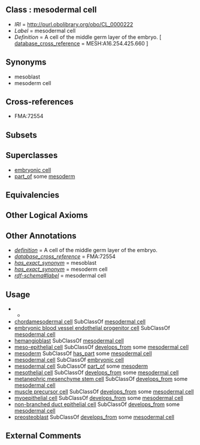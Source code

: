 
## Class : mesodermal cell

 * *IRI* = http://purl.obolibrary.org/obo/CL_0000222
 * *Label* = mesodermal cell
 * *Definition* = A cell of the middle germ layer of the embryo. [ [database_cross_reference](../../ef/oboInOwl#hasDbXref.md) = MESH:A16.254.425.660 ]

## Synonyms

 * mesoblast
 * mesoderm cell

## Cross-references

 * FMA:72554

## Subsets


## Superclasses

 * [embryonic cell](../../CL/21/CL_0002321.md)
 * [part_of](../../BFO/50/BFO_0000050.md) some [mesoderm](../../UBERON/26/UBERON_0000926.md)

## Equivalencies


## Other Logical Axioms


## Other Annotations

 * *[definition](../../IAO/15/IAO_0000115.md)* = A cell of the middle germ layer of the embryo.
 * *[database_cross_reference](../../ef/oboInOwl#hasDbXref.md)* = FMA:72554
 * *[has_exact_synonym](../../ym/oboInOwl#hasExactSynonym.md)* = mesoblast
 * *[has_exact_synonym](../../ym/oboInOwl#hasExactSynonym.md)* = mesoderm cell
 * *[rdf-schema#label](../../el/rdf-schema#label.md)* = mesodermal cell

## Usage

 * -
 * [chordamesodermal cell](../../CL/06/CL_0007006.md) SubClassOf [mesodermal cell](../../CL/22/CL_0000222.md)
 * [embryonic blood vessel endothelial progenitor cell](../../CL/46/CL_0002546.md) SubClassOf [mesodermal cell](../../CL/22/CL_0000222.md)
 * [hemangioblast](../../CL/18/CL_0002418.md) SubClassOf [mesodermal cell](../../CL/22/CL_0000222.md)
 * [meso-epithelial cell](../../CL/78/CL_0002078.md) SubClassOf [develops_from](../../RO/02/RO_0002202.md) some [mesodermal cell](../../CL/22/CL_0000222.md)
 * [mesoderm](../../UBERON/26/UBERON_0000926.md) SubClassOf [has_part](../../BFO/51/BFO_0000051.md) some [mesodermal cell](../../CL/22/CL_0000222.md)
 * [mesodermal cell](../../CL/22/CL_0000222.md) SubClassOf [embryonic cell](../../CL/21/CL_0002321.md)
 * [mesodermal cell](../../CL/22/CL_0000222.md) SubClassOf [part_of](../../BFO/50/BFO_0000050.md) some [mesoderm](../../UBERON/26/UBERON_0000926.md)
 * [mesothelial cell](../../CL/77/CL_0000077.md) SubClassOf [develops_from](../../RO/02/RO_0002202.md) some [mesodermal cell](../../CL/22/CL_0000222.md)
 * [metanephric mesenchyme stem cell](../../CL/24/CL_0000324.md) SubClassOf [develops_from](../../RO/02/RO_0002202.md) some [mesodermal cell](../../CL/22/CL_0000222.md)
 * [muscle precursor cell](../../CL/80/CL_0000680.md) SubClassOf [develops_from](../../RO/02/RO_0002202.md) some [mesodermal cell](../../CL/22/CL_0000222.md)
 * [myoepithelial cell](../../CL/85/CL_0000185.md) SubClassOf [develops_from](../../RO/02/RO_0002202.md) some [mesodermal cell](../../CL/22/CL_0000222.md)
 * [non-branched duct epithelial cell](../../CL/72/CL_0000072.md) SubClassOf [develops_from](../../RO/02/RO_0002202.md) some [mesodermal cell](../../CL/22/CL_0000222.md)
 * [preosteoblast](../../CL/10/CL_0007010.md) SubClassOf [develops_from](../../RO/02/RO_0002202.md) some [mesodermal cell](../../CL/22/CL_0000222.md)

## External Comments

